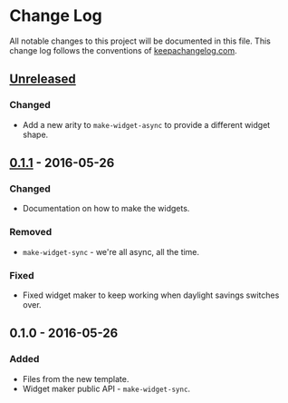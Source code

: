 # Change Log
All notable changes to this project will be documented in this file. This change log follows the conventions of [keepachangelog.com](http://keepachangelog.com/).

## [Unreleased]
### Changed
- Add a new arity to `make-widget-async` to provide a different widget shape.

## [0.1.1] - 2016-05-26
### Changed
- Documentation on how to make the widgets.

### Removed
- `make-widget-sync` - we're all async, all the time.

### Fixed
- Fixed widget maker to keep working when daylight savings switches over.

## 0.1.0 - 2016-05-26
### Added
- Files from the new template.
- Widget maker public API - `make-widget-sync`.

[Unreleased]: https://github.com/your-name/binary-search-tree-checker/compare/0.1.1...HEAD
[0.1.1]: https://github.com/your-name/binary-search-tree-checker/compare/0.1.0...0.1.1
